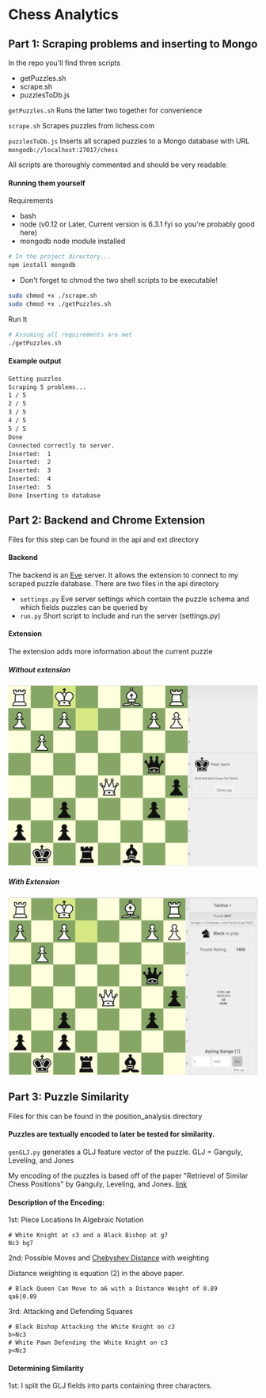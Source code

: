 # Chess Analytics

## Part 1: Scraping problems and inserting to Mongo
In the repo you'll find three scripts
- getPuzzles.sh
- scrape.sh
- puzzlesToDb.js

`getPuzzles.sh` Runs the latter two together for convenience

`scrape.sh` Scrapes puzzles from lichess.com

`puzzlesToDb.js` Inserts all scraped puzzles to a Mongo database with URL `mongodb://localhost:27017/chess`

All scripts are thoroughly commented and should be very readable.

#### Running them yourself
Requirements
- bash
- node (v0.12 or Later, Current version is 6.3.1 fyi so you're probably good here)
- mongodb node module installed

```bash
# In the project directory...
npm install mongodb
```
- Don't forget to chmod the two shell scripts to be executable!

```bash
sudo chmod +x ./scrape.sh
sudo chmod +x ./getPuzzles.sh
```

Run It
```bash
# Assuming all requirements are met
./getPuzzles.sh
```

#### Example output
```bash
Getting puzzles
Scraping 5 problems...
1 / 5
2 / 5
3 / 5
4 / 5
5 / 5
Done
Connected correctly to server.
Inserted:  1
Inserted:  2
Inserted:  3
Inserted:  4
Inserted:  5
Done Inserting to database
```

## Part 2: Backend and Chrome Extension
Files for this step can be found in the api and ext directory

#### Backend
The backend is an [Eve](http://python-eve.org/) server. It allows the extension to connect to my scraped puzzle database.
There are two files in the api directory
- `settings.py` Eve server settings which contain the puzzle schema and which fields puzzles can be queried by
- `run.py` Short script to include and run the server (settings.py)

#### Extension
The extension adds more information about the current puzzle
##### Without extension
![Before](images/without.png "Without Extension")
##### With Extension
![After](images/with.png "With Extension")

## Part 3: Puzzle Similarity
Files for this can be found in the position_analysis directory

#### Puzzles are textually encoded to later be tested for similarity.

`genGLJ.py` generates a GLJ feature vector of the puzzle. GLJ = Ganguly, Leveling, and Jones

My encoding of the puzzles is based off of the paper "Retrievel of Similar Chess Positions" by Ganguly, Leveling, and Jones. [link](https://drive.google.com/file/d/0BxMT6ybDt4RoX2JsbDdRaUx4T1k/view?usp=sharing)

#### Description of the Encoding:
1st: Piece Locations In Algebraic Notation
```
# White Knight at c3 and a Black Bishop at g7
Nc3 bg7
```

2nd: Possible Moves and [Chebyshev Distance](https://en.wikipedia.org/wiki/Chebyshev_distance) with weighting

Distance weighting is equation (2) in the above paper.
```
# Black Queen Can Move to a6 with a Distance Weight of 0.89
qa6|0.89
```

3rd: Attacking and Defending Squares
```
# Black Bishop Attacking the White Knight on c3
b>Nc3
# White Pawn Defending the White Knight on c3
p<Nc3
```

#### Determining Similarity
1st: I split the GLJ fields into parts containing three characters.